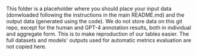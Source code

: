 This folder is a placeholder where you should place your input data (donwloaded following the instructions in the 
main README.md) and the output data (generated using the code). We do not store data on this git repo, except for the
human and GPT-4 annotation results, both in individual and aggregate form. This is to make
reproduction of our tables easier. The full datasets and models' outputs used for automatic metrics evaluation are not copied here.